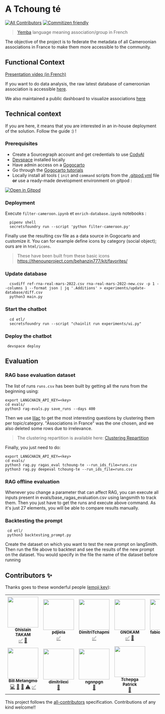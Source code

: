 # A Tchoung té
<!-- ALL-CONTRIBUTORS-BADGE:START - Do not remove or modify this section -->
[![All Contributors](https://img.shields.io/badge/all_contributors-11-orange.svg?style=flat-square)](#contributors-) <!-- ALL-CONTRIBUTORS-BADGE:END -->
[![Commitizen friendly](https://img.shields.io/badge/commitizen-friendly-brightgreen.svg)](http://commitizen.github.io/cz-cli/)

> [Yemba](https://fr.wikipedia.org/wiki/Yemba) language meaning association/group in French

The objective of the project is to federate the metadata of all Cameroonian associations in France to make them more accessible to the community. 

## Functional Context 

[Presentation video (in French)](https://peertube.stream/w/qmMMLyMbzAU8HWWAk1LAQJ)

If you want to do data analysis, the raw latest database of cameroonian association is accessible [here](https://lite.datasette.io/?csv=https://raw.githubusercontent.com/mongulu-cm/tchoung-te/main/etl/ref-rna-real-mars-2022-enriched-qualified.csv#/data/ref-rna-real-mars-2022-enriched-qualified). 

We also maintained a public dashboard to visualize associations [here
](https://metabase.mongulu.cm/public/dashboard/30534b6c-9a55-441a-8b86-168a2147869a#theme=night)

## Technical context

If you are here, it means that you are interested in an in-house deployment of the solution. Follow the guide :) !

### Prerequisites

* Create a Sourcegraph account and get credentials to use [CodyAI](https://www.youtube.com/watch?v=_csyHcEcxDA)
*  [Devspace](https://www.devspace.sh/) installed locally
* Have admin access on a [Gogocarto](https://gogocarto.fr/projects)
* Go through the [Gogocarto tutorials](https://peertube.openstreetmap.fr/c/gogo_tutos/videos)
* Locally install all tools ( `init` and `command` scripts from the [.gitpod.yml](.gitpod.yml) file **or** use a ready-made development environment on gitpod :

[![Open in Gitpod](https://gitpod.io/button/open-in-gitpod.svg)](https://gitpod.io/#https://github.com/mongulu-cm/tchoung-te)


### Deployment
  
Execute  `filter-cameroon.ipynb` et `enrich-database.ipynb` notebooks :
  ```
    pipenv shell
    secretsfoundry run --script 'python filter-cameroon.py'
  ```

Finally use the resulting csv file as a data source in Gogocarto and customize it.
You can for example define icons by category (social object); ours are in `html/icons`.
> These have been built from these basic icons https://thenounproject.com/behanzin777/kit/favorites/


### Update database

  ```
    csvdiff ref-rna-real-mars-2022.csv rna-real-mars-2022-new.csv -p 1 --columns 1 --format json | jq '.Additions' > experiments/update-database/diff.csv
    python3 main.py
  ```

### Start the chatbot

  ```
    cd etl/
    secretsfoundry run --script "chainlit run experiments/ui.py"
  ```

### Deploy the chatbot

  ```
   devspace deploy
  ```

## Evaluation


### RAG base evaluation dataset

The list of runs `runs.csv` has been built by getting all the runs from the beginning using:
```
export LANGCHAIN_API_KEY=<key>
cd evals/
python3 rag-evals.py save_runs --days 400
```

Then we use [lilac](https://docs.lilacml.com/) to get the most interesting questions by clustering them per topic/category. "Associations in France" was the one chosen, and we also deleted some rows due to irrelevance.

> The clustering repartition is available here: [Clustering Repartition](https://github.com/mongulu-cm/tchoung-te/pull/127#issuecomment-2174444629)

Finally, you just need to do:
```
export LANGCHAIN_API_KEY=<key>
cd evals/
python3 rag.py ragas_eval tchoung-te --run_ids_file=runs.csv
python3 rag.py deepeval tchoung-te --run_ids_file=runs.csv
```

### RAG offline evaluation


Whenever you change a parameter that can affect RAG, you can execute all inputs present in evals/base_ragas_evaluation.csv using langsmith to track them. Then you just have to get the runs and execute above command. As it's just 27 elements, you will be able to compare results manually. 

### Backtesting the prompt
  ```
   cd etl/
   python3 backtesting_prompt.py
  ```
  Create the dataset on which you want to test the new prompt on langSmith. Then run the file above to backtest and see the results of the new prompt on the dataset. You would specify in the file the name of the dataset before running

## Contributors ✨

Thanks goes to these wonderful people ([emoji key](https://allcontributors.org/docs/en/emoji-key)):

<!-- ALL-CONTRIBUTORS-LIST:START - Do not remove or modify this section -->
<!-- prettier-ignore-start -->
<!-- markdownlint-disable -->
<table>
  <tr>
    <td align="center"><a href="https://github.com/gttakam"><img src="https://avatars.githubusercontent.com/u/62386113?v=4?s=100" width="100px;" alt=""/><br /><sub><b>Ghislain TAKAM</b></sub></a><br /><a href="#tutorial-gttakam" title="Tutorials">✅</a> <a href="#data-gttakam" title="Data">🔣</a></td>
    <td align="center"><a href="https://github.com/pdjiela"><img src="https://avatars.githubusercontent.com/u/36527810?v=4?s=100" width="100px;" alt=""/><br /><sub><b>pdjiela</b></sub></a><br /><a href="#tutorial-pdjiela" title="Tutorials">✅</a></td>
    <td align="center"><a href="https://github.com/DimitriTchapmi"><img src="https://avatars.githubusercontent.com/u/15048420?v=4?s=100" width="100px;" alt=""/><br /><sub><b>DimitriTchapmi</b></sub></a><br /><a href="#tutorial-DimitriTchapmi" title="Tutorials">✅</a></td>
    <td align="center"><a href="https://github.com/GNOKAM"><img src="https://avatars.githubusercontent.com/u/60141878?v=4?s=100" width="100px;" alt=""/><br /><sub><b>GNOKAM</b></sub></a><br /><a href="#tutorial-GNOKAM" title="Tutorials">✅</a> <a href="#data-GNOKAM" title="Data">🔣</a></td>
    <td align="center"><a href="https://github.com/fabiolatagne97"><img src="https://avatars.githubusercontent.com/u/60782218?v=4?s=100" width="100px;" alt=""/><br /><sub><b>fabiolatagne97</b></sub></a><br /><a href="#tutorial-fabiolatagne97" title="Tutorials">✅</a> <a href="#data-fabiolatagne97" title="Data">🔣</a></td>
    <td align="center"><a href="https://github.com/hsiebenou"><img src="https://avatars.githubusercontent.com/u/45689273?v=4?s=100" width="100px;" alt=""/><br /><sub><b>hsiebenou</b></sub></a><br /><a href="#data-hsiebenou" title="Data">🔣</a> <a href="https://github.com/mongulu-cm/tchoung-te/commits?author=hsiebenou" title="Tests">⚠️</a> <a href="#tutorial-hsiebenou" title="Tutorials">✅</a></td>
    <td align="center"><a href="http://flomint.github.io"><img src="https://avatars.githubusercontent.com/u/33840477?v=4?s=100" width="100px;" alt=""/><br /><sub><b>Flomin TCHAWE</b></sub></a><br /><a href="https://github.com/mongulu-cm/tchoung-te/commits?author=flominT" title="Code">💻</a> <a href="#tutorial-flominT" title="Tutorials">✅</a> <a href="#data-flominT" title="Data">🔣</a></td>
  </tr>
  <tr>
    <td align="center"><a href="https://github.com/billmetangmo"><img src="https://avatars.githubusercontent.com/u/25366207?v=4?s=100" width="100px;" alt=""/><br /><sub><b>Bill Metangmo</b></sub></a><br /><a href="https://github.com/mongulu-cm/tchoung-te/commits?author=billmetangmo" title="Code">💻</a> <a href="#data-billmetangmo" title="Data">🔣</a> <a href="#ideas-billmetangmo" title="Ideas, Planning, & Feedback">🤔</a> <a href="https://github.com/mongulu-cm/tchoung-te/commits?author=billmetangmo" title="Tests">⚠️</a> <a href="#tutorial-billmetangmo" title="Tutorials">✅</a></td>
    <td align="center"><a href="https://github.com/dimitrilexi"><img src="https://avatars.githubusercontent.com/u/40074715?v=4?s=100" width="100px;" alt=""/><br /><sub><b>dimitrilexi</b></sub></a><br /><a href="#data-dimitrilexi" title="Data">🔣</a></td>
    <td align="center"><a href="https://github.com/ngnnpgn"><img src="https://avatars.githubusercontent.com/u/28226134?v=4?s=100" width="100px;" alt=""/><br /><sub><b>ngnnpgn</b></sub></a><br /><a href="#data-ngnnpgn" title="Data">🔣</a></td>
    <td align="center"><a href="https://github.com/Tchepga"><img src="https://avatars.githubusercontent.com/u/34720602?v=4?s=100" width="100px;" alt=""/><br /><sub><b>Tchepga Patrick</b></sub></a><br /><a href="#data-Tchepga" title="Data">🔣</a></td>
  </tr>
</table>

<!-- markdownlint-restore -->
<!-- prettier-ignore-end -->

<!-- ALL-CONTRIBUTORS-LIST:END -->

This project follows the [all-contributors](https://github.com/all-contributors/all-contributors) specification. Contributions of any kind welcome!!
